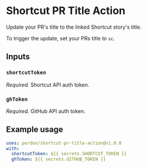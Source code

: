 # Shortcut PR Title Action

Update your PR's title to the linked Shortcut story's title.

To trigger the update, set your PRs title to `sc`.

## Inputs

### `shortcutToken`

_Required._ Shortcut API auth token.

### `ghToken`

_Required._ GitHub API auth token.

## Example usage

```yaml
uses: perdoo/shortcut-pr-title-action@v1.0.0
with:
  shortcutToken: ${{ secrets.SHORTCUT_TOKEN }}
  ghToken: ${{ secrets.GITHUB_TOKEN }}
```
